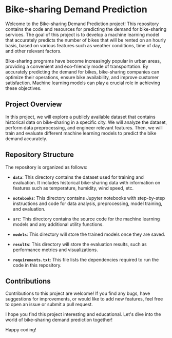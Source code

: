 # Bike-sharing Demand Prediction

Welcome to the Bike-sharing Demand Prediction project! This repository contains the code and resources for predicting the demand for bike-sharing services. The goal of this project is to develop a machine learning model that accurately predicts the number of bikes that will be rented on an hourly basis, based on various features such as weather conditions, time of day, and other relevant factors.

Bike-sharing programs have become increasingly popular in urban areas, providing a convenient and eco-friendly mode of transportation. By accurately predicting the demand for bikes, bike-sharing companies can optimize their operations, ensure bike availability, and improve customer satisfaction. Machine learning models can play a crucial role in achieving these objectives.

## Project Overview

In this project, we will explore a publicly available dataset that contains historical data on bike-sharing in a specific city. We will analyze the dataset, perform data preprocessing, and engineer relevant features. Then, we will train and evaluate different machine learning models to predict the bike demand accurately.

## Repository Structure

The repository is organized as follows:

- **`data`**: This directory contains the dataset used for training and evaluation. It includes historical bike-sharing data with information on features such as temperature, humidity, wind speed, etc.

- **`notebooks`**: This directory contains Jupyter notebooks with step-by-step instructions and code for data analysis, preprocessing, model training, and evaluation.

- **`src`**: This directory contains the source code for the machine learning models and any additional utility functions.

- **`models`**: This directory will store the trained models once they are saved.

- **`results`**: This directory will store the evaluation results, such as performance metrics and visualizations.

- **`requirements.txt`**: This file lists the dependencies required to run the code in this repository.


## Contributions

Contributions to this project are welcome! If you find any bugs, have suggestions for improvements, or would like to add new features, feel free to open an issue or submit a pull request.

I hope you find this project interesting and educational. Let's dive into the world of bike-sharing demand prediction together!

Happy coding!


